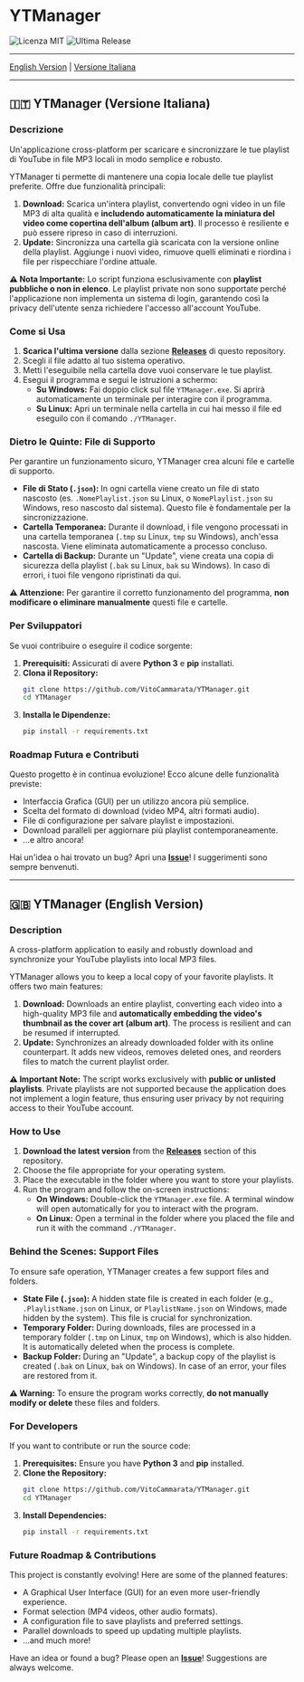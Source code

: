 # YTManager

![Licenza MIT](https://img.shields.io/badge/License-MIT-blue.svg)
![Ultima Release](https://img.shields.io/github/v/release/VitoCammarata/YTManager)

<!-- Ti consiglio di aggiungere qui uno screenshot o una GIF del programma in azione! -->
<!-- Esempio: <img src="screenshot.gif" width="700"> -->

---

[English Version](#english) | [Versione Italiana](#italiano)

---

<a name="italiano"></a>
## 🇮🇹 YTManager (Versione Italiana)

### Descrizione

Un'applicazione cross-platform per scaricare e sincronizzare le tue playlist di YouTube in file MP3 locali in modo semplice e robusto.

YTManager ti permette di mantenere una copia locale delle tue playlist preferite. Offre due funzionalità principali:
1.  **Download:** Scarica un'intera playlist, convertendo ogni video in un file MP3 di alta qualità e **includendo automaticamente la miniatura del video come copertina dell'album (album art)**. Il processo è resiliente e può essere ripreso in caso di interruzioni.
2.  **Update:** Sincronizza una cartella già scaricata con la versione online della playlist. Aggiunge i nuovi video, rimuove quelli eliminati e riordina i file per rispecchiare l'ordine attuale.

**⚠️ Nota Importante:** Lo script funziona esclusivamente con **playlist pubbliche o non in elenco**. Le playlist private non sono supportate perché l'applicazione non implementa un sistema di login, garantendo così la privacy dell'utente senza richiedere l'accesso all'account YouTube.

### Come si Usa

1.  **Scarica l'ultima versione** dalla sezione [**Releases**](https://github.com/VitoCammarata/YTManager/releases) di questo repository.
2.  Scegli il file adatto al tuo sistema operativo.
3.  Metti l'eseguibile nella cartella dove vuoi conservare le tue playlist.
4.  Esegui il programma e segui le istruzioni a schermo:
    *   **Su Windows:** Fai doppio click sul file `YTManager.exe`. Si aprirà automaticamente un terminale per interagire con il programma.
    *   **Su Linux:** Apri un terminale nella cartella in cui hai messo il file ed eseguilo con il comando `./YTManager`.

### Dietro le Quinte: File di Supporto

Per garantire un funzionamento sicuro, YTManager crea alcuni file e cartelle di supporto.

-   **File di Stato (`.json`):** In ogni cartella viene creato un file di stato nascosto (es. `.NomePlaylist.json` su Linux, o `NomePlaylist.json` su Windows, reso nascosto dal sistema). Questo file è fondamentale per la sincronizzazione.
-   **Cartella Temporanea:** Durante il download, i file vengono processati in una cartella temporanea (`.tmp` su Linux, `tmp` su Windows), anch'essa nascosta. Viene eliminata automaticamente a processo concluso.
-   **Cartella di Backup:** Durante un "Update", viene creata una copia di sicurezza della playlist (`.bak` su Linux, `bak` su Windows). In caso di errori, i tuoi file vengono ripristinati da qui.

**⚠️ Attenzione:** Per garantire il corretto funzionamento del programma, **non modificare o eliminare manualmente** questi file e cartelle.

### Per Sviluppatori

Se vuoi contribuire o eseguire il codice sorgente:

1.  **Prerequisiti:** Assicurati di avere **Python 3** e **pip** installati.
2.  **Clona il Repository:**
    ```bash
    git clone https://github.com/VitoCammarata/YTManager.git
    cd YTManager
    ```
3.  **Installa le Dipendenze:**
    ```bash
    pip install -r requirements.txt
    ```
    
### Roadmap Futura e Contributi

Questo progetto è in continua evoluzione! Ecco alcune delle funzionalità previste:
-   Interfaccia Grafica (GUI) per un utilizzo ancora più semplice.
-   Scelta del formato di download (video MP4, altri formati audio).
-   File di configurazione per salvare playlist e impostazioni.
-   Download paralleli per aggiornare più playlist contemporaneamente.
-   ...e altro ancora!

Hai un'idea o hai trovato un bug? Apri una **[Issue](https://github.com/VitoCammarata/YTManager/issues)**! I suggerimenti sono sempre benvenuti.

---
<a name="english"></a>
## 🇬🇧 YTManager (English Version)

### Description

A cross-platform application to easily and robustly download and synchronize your YouTube playlists into local MP3 files.

YTManager allows you to keep a local copy of your favorite playlists. It offers two main features:
1.  **Download:** Downloads an entire playlist, converting each video into a high-quality MP3 file and **automatically embedding the video's thumbnail as the cover art (album art)**. The process is resilient and can be resumed if interrupted.
2.  **Update:** Synchronizes an already downloaded folder with its online counterpart. It adds new videos, removes deleted ones, and reorders files to match the current playlist order.

**⚠️ Important Note:** The script works exclusively with **public or unlisted playlists**. Private playlists are not supported because the application does not implement a login feature, thus ensuring user privacy by not requiring access to their YouTube account.

### How to Use

1.  **Download the latest version** from the [**Releases**](https://github.com/VitoCammarata/YTManager/releases) section of this repository.
2.  Choose the file appropriate for your operating system.
3.  Place the executable in the folder where you want to store your playlists.
4.  Run the program and follow the on-screen instructions:
    *   **On Windows:** Double-click the `YTManager.exe` file. A terminal window will open automatically for you to interact with the program.
    *   **On Linux:** Open a terminal in the folder where you placed the file and run it with the command `./YTManager`.

### Behind the Scenes: Support Files

To ensure safe operation, YTManager creates a few support files and folders.

-   **State File (`.json`):** A hidden state file is created in each folder (e.g., `.PlaylistName.json` on Linux, or `PlaylistName.json` on Windows, made hidden by the system). This file is crucial for synchronization.
-   **Temporary Folder:** During downloads, files are processed in a temporary folder (`.tmp` on Linux, `tmp` on Windows), which is also hidden. It is automatically deleted when the process is complete.
-   **Backup Folder:** During an "Update", a backup copy of the playlist is created (`.bak` on Linux, `bak` on Windows). In case of an error, your files are restored from it.

**⚠️ Warning:** To ensure the program works correctly, **do not manually modify or delete** these files and folders.

### For Developers

If you want to contribute or run the source code:

1.  **Prerequisites:** Ensure you have **Python 3** and **pip** installed.
2.  **Clone the Repository:**
    ```bash
    git clone https://github.com/VitoCammarata/YTManager.git
    cd YTManager
    ```
3.  **Install Dependencies:**
    ```bash
    pip install -r requirements.txt
    ```
    
### Future Roadmap & Contributions

This project is constantly evolving! Here are some of the planned features:
-   A Graphical User Interface (GUI) for an even more user-friendly experience.
-   Format selection (MP4 videos, other audio formats).
-   A configuration file to save playlists and preferred settings.
-   Parallel downloads to speed up updating multiple playlists.
-   ...and much more!

Have an idea or found a bug? Please open an **[Issue](https://github.com/VitoCammarata/YTManager/issues)**! Suggestions are always welcome.
